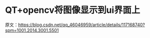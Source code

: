 # QT+opencv将图像显示到ui界面上
原文：https://blog.csdn.net/qq_46046959/article/details/117168740?spm=1001.2014.3001.5501
